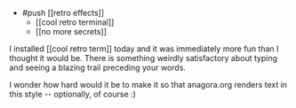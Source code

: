 - #push [[retro effects]]
  - [[cool retro terminal]]
  - [[no more secrets]]

I installed [[cool retro term]] today and it was immediately more fun than I thought it would be. There is something weirdly satisfactory about typing and seeing a blazing trail preceding your words.

I wonder how hard would it be to make it so that anagora.org renders text in this style -- optionally, of course :)
